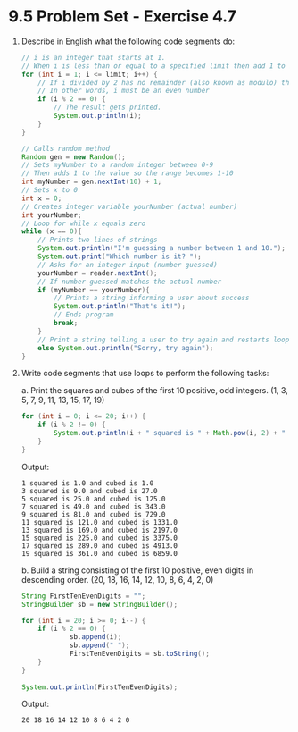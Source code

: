 # 9.5 Problem Set - Exercise 4.7

1. Describe in English what the following code segments do:

	```java
	// i is an integer that starts at 1.
	// When i is less than or equal to a specified limit then add 1 to i and run the for loop
	for (int i = 1; i <= limit; i++) {
		// If i divided by 2 has no remainder (also known as modulo) then the if loop is run
		// In other words, i must be an even number
		if (i % 2 == 0) {
			// The result gets printed.
			System.out.println(i);
		}
	}
	```
	
	```java
	// Calls random method
	Random gen = new Random();
	// Sets myNumber to a random integer between 0-9
	// Then adds 1 to the value so the range becomes 1-10
	int myNumber = gen.nextInt(10) + 1;
	// Sets x to 0
	int x = 0;
	// Creates integer variable yourNumber (actual number)
	int yourNumber;
	// Loop for while x equals zero
	while (x == 0){
		// Prints two lines of strings
		System.out.println("I'm guessing a number between 1 and 10.");
		System.out.print("Which number is it? ");
		// Asks for an integer input (number guessed)
		yourNumber = reader.nextInt();
		// If number guessed matches the actual number
		if (myNumber == yourNumber){
			// Prints a string informing a user about success
			System.out.println("That's it!");
			// Ends program
			break;
		}
		// Print a string telling a user to try again and restarts loop
		else System.out.println("Sorry, try again");
	}
	```
	
2. Write code segments that use loops to perform the following tasks:

	a. Print the squares and cubes of the first 10 positive, odd integers. (1, 3, 5, 7, 9, 11, 13, 15, 17, 19)

	```java
	for (int i = 0; i <= 20; i++) {
		if (i % 2 != 0) {
			System.out.println(i + " squared is " + Math.pow(i, 2) + " and cubed is " + Math.pow(i, 3));
		}
	}
	```
	
	Output:

	```output
	1 squared is 1.0 and cubed is 1.0
	3 squared is 9.0 and cubed is 27.0
	5 squared is 25.0 and cubed is 125.0
	7 squared is 49.0 and cubed is 343.0
	9 squared is 81.0 and cubed is 729.0
	11 squared is 121.0 and cubed is 1331.0
	13 squared is 169.0 and cubed is 2197.0
	15 squared is 225.0 and cubed is 3375.0
	17 squared is 289.0 and cubed is 4913.0
	19 squared is 361.0 and cubed is 6859.0
	```

	b. Build a string consisting of the first 10 positive, even digits in descending order. (20, 18, 16, 14, 12, 10, 8, 6, 4, 2, 0)

	```java
	String FirstTenEvenDigits = "";
	StringBuilder sb = new StringBuilder();

	for (int i = 20; i >= 0; i--) {
		if (i % 2 == 0) {
				sb.append(i);
				sb.append(" ");
				FirstTenEvenDigits = sb.toString();
		}
	}
		
	System.out.println(FirstTenEvenDigits);	    	
	```

	Output: 

	```output
	20 18 16 14 12 10 8 6 4 2 0 
	```

